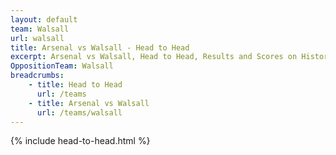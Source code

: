 ```yaml
---
layout: default
team: Walsall
url: walsall
title: Arsenal vs Walsall - Head to Head
excerpt: Arsenal vs Walsall, Head to Head, Results and Scores on History of Arsenal Football Club
OppositionTeam: Walsall
breadcrumbs:
    - title: Head to Head
      url: /teams
    - title: Arsenal vs Walsall
      url: /teams/walsall
---
```


{% include head-to-head.html %}